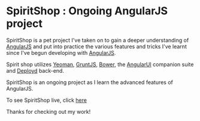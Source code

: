 # SpiritShop : Ongoing AngularJS project

SpiritShop is a pet project I've taken on to gain a deeper understanding of [AngularJS](https://angularjs.org/) and put into practice the various
features and tricks I've learnt since I've begun developing with [AngularJS](https://angularjs.org/). 

Spirit shop utilizes [Yeoman](http://yeoman.io/), [GruntJS](http://gruntjs.com/), [Bower](http://bower.io/), the [AngularUI](http://angular-ui.github.io/) companion suite and 
[Deployd](https://github.com/deployd/deployd) back-end.

SpiritShop is an ongoing project as I learn the advanced features of AngularJS. 


To see SpiritShop live, click [here](#) 


Thanks for checking out my work! 
